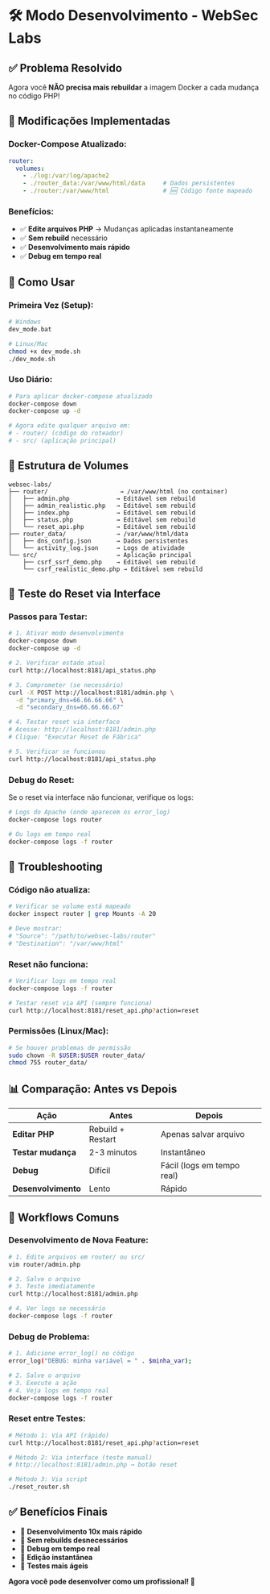 # 🛠️ Modo Desenvolvimento - WebSec Labs

## ✅ **Problema Resolvido**

Agora você **NÃO precisa mais rebuildar** a imagem Docker a cada mudança no código PHP!

## 🔄 **Modificações Implementadas**

### **Docker-Compose Atualizado:**
```yaml
router:
  volumes:
    - ./log:/var/log/apache2
    - ./router_data:/var/www/html/data     # Dados persistentes
    - ./router:/var/www/html               # 🆕 Código fonte mapeado
```

### **Benefícios:**
- ✅ **Edite arquivos PHP** → Mudanças aplicadas instantaneamente
- ✅ **Sem rebuild** necessário
- ✅ **Desenvolvimento mais rápido**
- ✅ **Debug em tempo real**

## 🚀 **Como Usar**

### **Primeira Vez (Setup):**
```bash
# Windows
dev_mode.bat

# Linux/Mac
chmod +x dev_mode.sh
./dev_mode.sh
```

### **Uso Diário:**
```bash
# Para aplicar docker-compose atualizado
docker-compose down
docker-compose up -d

# Agora edite qualquer arquivo em:
# - router/ (código do roteador)
# - src/ (aplicação principal)
```

## 📁 **Estrutura de Volumes**

```
websec-labs/
├── router/                    → /var/www/html (no container)
│   ├── admin.php             → Editável sem rebuild
│   ├── admin_realistic.php   → Editável sem rebuild
│   ├── index.php             → Editável sem rebuild
│   ├── status.php            → Editável sem rebuild
│   └── reset_api.php         → Editável sem rebuild
├── router_data/              → /var/www/html/data
│   ├── dns_config.json       → Dados persistentes
│   └── activity_log.json     → Logs de atividade
└── src/                      → Aplicação principal
    ├── csrf_ssrf_demo.php    → Editável sem rebuild
    └── csrf_realistic_demo.php → Editável sem rebuild
```

## 🧪 **Teste do Reset via Interface**

### **Passos para Testar:**

```bash
# 1. Ativar modo desenvolvimento
docker-compose down
docker-compose up -d

# 2. Verificar estado atual
curl http://localhost:8181/api_status.php

# 3. Comprometer (se necessário)
curl -X POST http://localhost:8181/admin.php \
  -d "primary_dns=66.66.66.66" \
  -d "secondary_dns=66.66.66.67"

# 4. Testar reset via interface
# Acesse: http://localhost:8181/admin.php
# Clique: "Executar Reset de Fábrica"

# 5. Verificar se funcionou
curl http://localhost:8181/api_status.php
```

### **Debug do Reset:**

Se o reset via interface não funcionar, verifique os logs:

```bash
# Logs do Apache (onde aparecem os error_log)
docker-compose logs router

# Ou logs em tempo real
docker-compose logs -f router
```

## 🔧 **Troubleshooting**

### **Código não atualiza:**
```bash
# Verificar se volume está mapeado
docker inspect router | grep Mounts -A 20

# Deve mostrar:
# "Source": "/path/to/websec-labs/router"
# "Destination": "/var/www/html"
```

### **Reset não funciona:**
```bash
# Verificar logs em tempo real
docker-compose logs -f router

# Testar reset via API (sempre funciona)
curl http://localhost:8181/reset_api.php?action=reset
```

### **Permissões (Linux/Mac):**
```bash
# Se houver problemas de permissão
sudo chown -R $USER:$USER router_data/
chmod 755 router_data/
```

## 📊 **Comparação: Antes vs Depois**

| Ação | Antes | Depois |
|------|-------|--------|
| **Editar PHP** | Rebuild + Restart | Apenas salvar arquivo |
| **Testar mudança** | 2-3 minutos | Instantâneo |
| **Debug** | Difícil | Fácil (logs em tempo real) |
| **Desenvolvimento** | Lento | Rápido |

## 🎯 **Workflows Comuns**

### **Desenvolvimento de Nova Feature:**
```bash
# 1. Edite arquivos em router/ ou src/
vim router/admin.php

# 2. Salve o arquivo
# 3. Teste imediatamente
curl http://localhost:8181/admin.php

# 4. Ver logs se necessário
docker-compose logs -f router
```

### **Debug de Problema:**
```bash
# 1. Adicione error_log() no código
error_log("DEBUG: minha variável = " . $minha_var);

# 2. Salve o arquivo
# 3. Execute a ação
# 4. Veja logs em tempo real
docker-compose logs -f router
```

### **Reset entre Testes:**
```bash
# Método 1: Via API (rápido)
curl http://localhost:8181/reset_api.php?action=reset

# Método 2: Via interface (teste manual)
# http://localhost:8181/admin.php → botão reset

# Método 3: Via script
./reset_router.sh
```

## ✅ **Benefícios Finais**

- 🚀 **Desenvolvimento 10x mais rápido**
- 🔄 **Sem rebuilds desnecessários**
- 🐛 **Debug em tempo real**
- 📝 **Edição instantânea**
- 🧪 **Testes mais ágeis**

**Agora você pode desenvolver como um profissional! 🎯**
